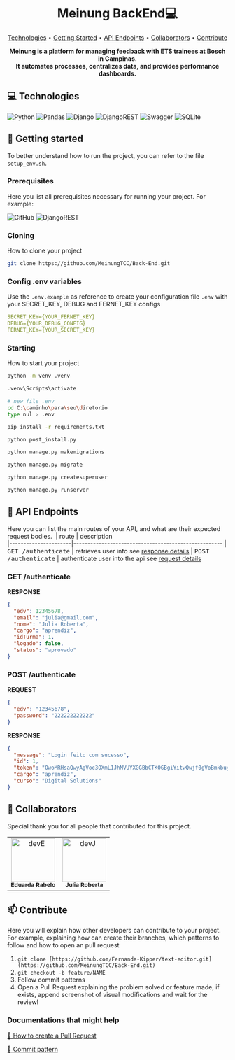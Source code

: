 <!-- 
* Sobre nosso projeto:

Este projeto foi realizado para noss TCC, projeto de conclusão do curso de Desenvolvimento de Sistemas em conjunto com o Senai e a Bosch

O Meinung é uma plataforma para realização e gerenciamento de feedbacks realizados com os aprendiz da ETS na Bosch

Nele é possível automatizar alguns processos, ter a centralização de dados, além de dashboards com rendimento dos alunos e das turmas durante os semestres.

Esse repo contém o backend da nossa plataforma que está sendo feito com Django Rest Framework do python, nele há nosso banco de dados, os modelos necessários, além das rotas precisas, como cadastros, login e autweticação com authtoken, um token que o próprio Django Rest fornece, facilitando o desenvolvimento, além da segurança.

-->

<h1 align="center" style="font-weight: bold;">Meinung BackEnd💻</h1>

<p align="center">
 <a href="#tech">Technologies</a> • 
 <a href="#started">Getting Started</a> • 
  <a href="#routes">API Endpoints</a> •
 <a href="#colab">Collaborators</a> •
 <a href="#contribute">Contribute</a>
</p>

<p align="center">
    <b>Meinung is a platform for managing feedback with ETS trainees at Bosch in Campinas.</b>
     <br>
   <b>It automates processes, centralizes data, and provides performance dashboards.</b>
</p>

<h2 id="tech">💻 Technologies</h2>

![Python](https://img.shields.io/badge/python-3670A0?style=for-the-badge&logo=python&logoColor=ffdd54)
![Pandas](https://img.shields.io/badge/pandas-%23150458.svg?style=for-the-badge&logo=pandas&logoColor=white)
![Django](https://img.shields.io/badge/django-%23092E20.svg?style=for-the-badge&logo=django&logoColor=white)
![DjangoREST](https://img.shields.io/badge/DJANGO-REST-ff1709?style=for-the-badge&logo=django&logoColor=white&color=ff1709&labelColor=gray)
![Swagger](https://img.shields.io/badge/-Swagger-%23Clojure?style=for-the-badge&logo=swagger&logoColor=white)
![SQLite](https://img.shields.io/badge/sqlite-%2307405e.svg?style=for-the-badge&logo=sqlite&logoColor=white)

<!--  https://ileriayo.github.io/markdown-badges/ -->


<h2 id="started">🚀 Getting started</h2>

To better understand how to run the project, you can refer to the file `setup_env.sh`. 

<h3>Prerequisites</h3>

Here you list all prerequisites necessary for running your project. For example:

![GitHub](https://img.shields.io/badge/github-%23121011.svg?style=for-the-badge&logo=github&logoColor=white)
![DjangoREST](https://img.shields.io/badge/DJANGO-REST-ff1709?style=for-the-badge&logo=django&logoColor=white&color=ff1709&labelColor=gray)

<h3>Cloning</h3>

How to clone your project

```bash
git clone https://github.com/MeinungTCC/Back-End.git
```

<h3>Config .env variables</h2>

Use the `.env.example` as reference to create your configuration file `.env` with your SECRET_KEY, DEBUG and FERNET_KEY configs

```yaml
SECRET_KEY={YOUR_FERNET_KEY}
DEBUG={YOUR_DEBUG_CONFIG}
FERNET_KEY={YOUR_SECRET_KEY}
```

<h3>Starting</h3>

How to start your project

```bash
python -m venv .venv

.venv\Scripts\activate

# new file .env
cd C:\caminho\para\seu\diretorio
type nul > .env

pip install -r requirements.txt

python post_install.py

python manage.py makemigrations

python manage.py migrate

python manage.py createsuperuser

python manage.py runserver

```

<h2 id="routes">📍 API Endpoints</h2>

Here you can list the main routes of your API, and what are their expected request bodies.
​
| route               | description                                          
|----------------------|-----------------------------------------------------
| <kbd>GET /authenticate</kbd>     | retrieves user info see [response details](#get-auth-detail)
| <kbd>POST /authenticate</kbd>     | authenticate user into the api see [request details](#post-auth-detail)

<h3 id="get-auth-detail">GET /authenticate</h3>

**RESPONSE**
```json
{
  "edv": 12345678,
  "email": "julia@gmail.com",
  "nome": "Julia Roberta",
  "cargo": "aprendiz",
  "idTurma": 1,
  "logado": false,
  "status": "aprovado"
}
```

<h3 id="post-auth-detail">POST /authenticate</h3>

**REQUEST**
```json
{
  "edv": "12345678",
  "password": "222222222222"
}
```

**RESPONSE**
```json
{
  "message": "Login feito com sucesso",
  "id": 1,
  "token": "OwoMRHsaQwyAgVoc3OXmL1JhMVUYXGGBbCTK0GBgiYitwQwjf0gVoBmkbuyy0pSi",
  "cargo": "aprendiz",
  "curso": "Digital Solutions"
}
```

<h2 id="colab">🤝 Collaborators</h2>

Special thank you for all people that contributed for this project.

<table>
  <tr>
    <td align="center">
      <a href="#">
        <img src="" width="100px;" alt="devE"/><br>
        <sub>
          <b>Eduarda Rabelo</b>
        </sub>
      </a>
    </td>
    <td align="center">
      <a href="#">
        <img src="" width="100px;" alt="devJ"/><br>
        <sub>
          <b>Julia Roberta</b>
        </sub>
      </a>
    </td>
  </tr>
</table>

<h2 id="contribute">📫 Contribute</h2>

Here you will explain how other developers can contribute to your project. For example, explaining how can create their branches, which patterns to follow and how to open an pull request

1. `git clone [https://github.com/Fernanda-Kipper/text-editor.git](https://github.com/MeinungTCC/Back-End.git)`
2. `git checkout -b feature/NAME`
3. Follow commit patterns
4. Open a Pull Request explaining the problem solved or feature made, if exists, append screenshot of visual modifications and wait for the review!

<h3>Documentations that might help</h3>

[📝 How to create a Pull Request](https://www.atlassian.com/br/git/tutorials/making-a-pull-request)

[💾 Commit pattern](https://gist.github.com/joshbuchea/6f47e86d2510bce28f8e7f42ae84c716)